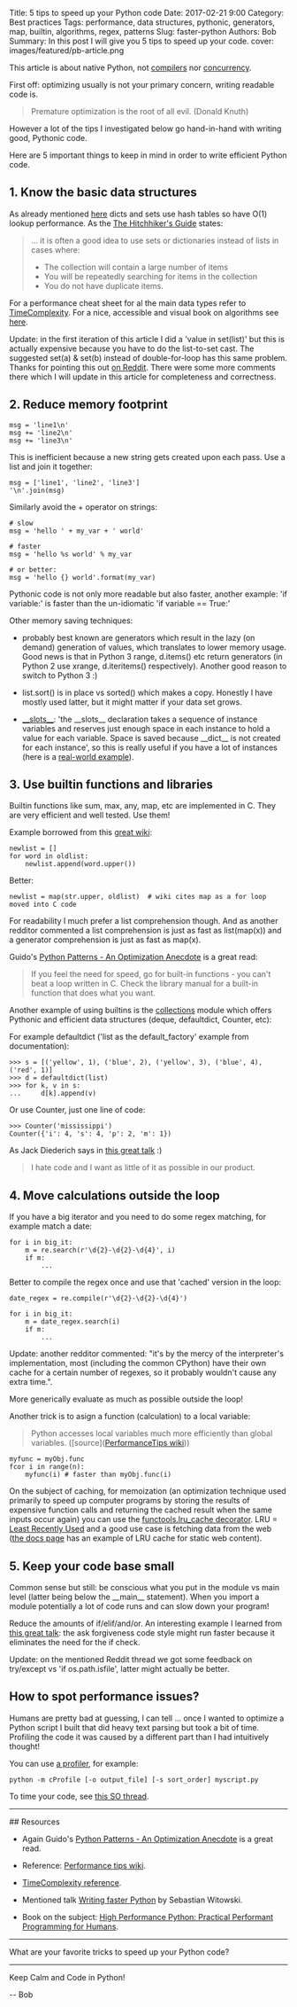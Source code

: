 Title: 5 tips to speed up your Python code
Date: 2017-02-21 9:00
Category: Best practices
Tags: performance, data structures, pythonic, generators, map, builtin, algorithms, regex, patterns
Slug: faster-python
Authors: Bob
Summary: In this post I will give you 5 tips to speed up your code.
cover: images/featured/pb-article.png

This article is about native Python, not [compilers](https://en.wikipedia.org/wiki/List_of_compilers#Python_compilers) nor [concurrency](https://docs.python.org/3/library/concurrency.html).

First off: optimizing usually is not your primary concern, writing readable code is. 

> Premature optimization is the root of all evil. (Donald Knuth)

However a lot of the tips I investigated below go hand-in-hand with writing good, Pythonic code. 

Here are 5 important things to keep in mind in order to write efficient Python code.

## 1. Know the basic data structures

As already mentioned [here](http://pybit.es/collections-deque.html) dicts and sets use hash tables so have O(1) lookup performance.  As the [The Hitchhiker's Guide](http://docs.python-guide.org/en/latest/writing/style/) states:

> ... it is often a good idea to use sets or dictionaries instead of lists in cases where:
>
> * The collection will contain a large number of items
> * You will be repeatedly searching for items in the collection
> * You do not have duplicate items.

For a performance cheat sheet for al the main data types refer to [TimeComplexity](https://wiki.python.org/moin/TimeComplexity). For a nice, accessible and visual book on algorithms see [here](http://pybit.es/grokking_algorithms.html).

Update: in the first iteration of this article I did a 'value in set(list)' but this is actually expensive because you have to do the list-to-set cast. The suggested set(a) & set(b) instead of double-for-loop has this same problem. Thanks for pointing this out [on Reddit](https://redd.it/5vapzt). There were some more comments there which I will update in this article for completeness and correctness.

## 2. Reduce memory footprint

	msg = 'line1\n'
	msg += 'line2\n'
	msg += 'line3\n'

This is inefficient because a new string gets created upon each pass. Use a list and join it together:

	msg = ['line1', 'line2', 'line3']
	'\n'.join(msg)

Similarly avoid the + operator on strings:

	# slow
	msg = 'hello ' + my_var + ' world'

	# faster
	msg = 'hello %s world' % my_var  

	# or better:
	msg = 'hello {} world'.format(my_var)

Pythonic code is not only more readable but also faster, another example: 'if variable:' is faster than the un-idiomatic 'if variable == True:' 

Other memory saving techniques:

* probably best known are generators which result in the lazy (on demand) generation of values, which translates to lower memory usage. Good news is that in Python 3 range, d.items() etc return generators (in Python 2 use xrange, d.iteritems() respectively). Another good reason to switch to Python 3 :)

* list.sort() is in place vs sorted() which makes a copy. Honestly I have mostly used latter, but it might matter if your data set grows.

* [\_\_slots\_\_](https://docs.python.org/2/reference/datamodel.html): 'the \_\_slots\_\_ declaration takes a sequence of instance variables and reserves just enough space in each instance to hold a value for each variable. Space is saved because \_\_dict\_\_ is not created for each instance', so this is really useful if you have a lot of instances (here is a [real-world example](http://tech.oyster.com/save-ram-with-python-slots/)).

## 3. Use builtin functions and libraries

Builtin functions like sum, max, any, map, etc are implemented in C. They are very efficient and well tested. Use them!

Example borrowed from this [great wiki](https://wiki.python.org/moin/PythonSpeed/PerformanceTips):

	newlist = []
	for word in oldlist:
		newlist.append(word.upper())

Better:

	newlist = map(str.upper, oldlist)  # wiki cites map as a for loop moved into C code

For readability I much prefer a list comprehension though. And as another redditor commented a list comprehension is just as fast as list(map(x)) and a generator comprehension is just as fast as map(x).

Guido's [Python Patterns - An Optimization Anecdote](https://www.python.org/doc/essays/list2str/) is a great read:

> If you feel the need for speed, go for built-in functions - you can't beat a loop written in C. Check the library manual for a built-in function that does what you want.

Another example of using builtins is the [collections](https://docs.python.org/2/library/collections.html) module which offers Pythonic and efficient data structures (deque, defaultdict, Counter, etc):

For example defaultdict ('list as the default_factory' example from documentation):

	>>> s = [('yellow', 1), ('blue', 2), ('yellow', 3), ('blue', 4), ('red', 1)]
	>>> d = defaultdict(list)
	>>> for k, v in s:
	...     d[k].append(v)

Or use Counter, just one line of code:

	>>> Counter('mississippi')
	Counter({'i': 4, 's': 4, 'p': 2, 'm': 1})

As Jack Diederich says in [this great talk](https://www.youtube.com/watch?v=o9pEzgHorH0) :)

> I hate code and I want as little of it as possible in our product.

## 4. Move calculations outside the loop

If you have a big iterator and you need to do some regex matching, for example match a date:

	for i in big_it:
		m = re.search(r'\d{2}-\d{2}-\d{4}', i)
		if m:
			...

Better to compile the regex once and use that 'cached' version in the loop:

	date_regex = re.compile(r'\d{2}-\d{2}-\d{4}')

	for i in big_it:
		m = date_regex.search(i)
		if m:
			...

Update: another redditor commented: "it's by the mercy of the interpreter's implementation, most (including the common CPython) have their own cache for a certain number of regexes, so it probably wouldn't cause any extra time.".

More generically evaluate as much as possible outside the loop!

Another trick is to asign a function (calculation) to a local variable:

> Python accesses local variables much more efficiently than global variables. ([source]([PerformanceTips wiki](https://wiki.python.org/moin/PythonSpeed/PerformanceTips)))

	myfunc = myObj.func
	fcor i in range(n):
		myfunc(i) # faster than myObj.func(i)

On the subject of caching, for memoization (an optimization technique used primarily to speed up computer programs by storing the results of expensive function calls and returning the cached result when the same inputs occur again) you can use the [functools.lru_cache decorator](https://docs.python.org/3/library/functools.html#functools.lru_cache). LRU = [Least Recently Used](https://en.wikipedia.org/wiki/Cache_replacement_policies#Least_Recently_Used_.28LRU.29) and a good use case is fetching data from the web ([the docs page](https://docs.python.org/3/library/functools.html#functools.lru_cache) has an example of LRU cache for static web content).

## 5. Keep your code base small

Common sense but still: be conscious what you put in the module vs main level (latter being below the \_\_main\_\_ statement). When you import a module potentially a lot of code runs and can slow down your program! 

Reduce the amounts of if/elif/and/or. An interesting example I learned from [this great talk](https://www.youtube.com/watch?v=YjHsOrOOSuI): the ask forgiveness code style might run faster because it eliminates the need for the if check.

Update: on the mentioned Reddit thread we got some feedback on try/except vs 'if os.path.isfile', latter might actually be better. 

## How to spot performance issues?

Humans are pretty bad at guessing, I can tell ... once I wanted to optimize a Python script I built that did heavy text parsing but took a bit of time. Profiling the code it was caused by a different part than I had intuitively thought!

You can use [a profiler](https://docs.python.org/3.6/library/profile.html), for example:

	python -m cProfile [-o output_file] [-s sort_order] myscript.py

To time your code, see [this SO thread](http://stackoverflow.com/questions/7370801/measure-time-elapsed-in-python).

---

## Resources

* Again Guido's [Python Patterns - An Optimization Anecdote](https://www.python.org/doc/essays/list2str/) is a great read.

* Reference: [Performance tips wiki](https://wiki.python.org/moin/PythonSpeed/PerformanceTips).

* [TimeComplexity reference](https://wiki.python.org/moin/TimeComplexity).

* Mentioned talk [Writing faster Python](https://www.youtube.com/watch?v=YjHsOrOOSuI) by Sebastian Witowski.

* Book on the subject: [High Performance Python: Practical Performant Programming for Humans](https://www.amazon.com/High-Performance-Python-Performant-Programming/dp/1449361595/ref=sr_1_1?ie=UTF8&qid=1487234279&sr=8-1&keywords=high+performance+python).

---

What are your favorite tricks to speed up your Python code?

---

Keep Calm and Code in Python!

-- Bob
